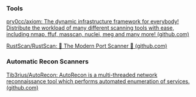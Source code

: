 ### Tools
[pry0cc/axiom: The dynamic infrastructure framework for everybody! Distribute the workload of many different scanning tools with ease, including nmap, ffuf, masscan, nuclei, meg and many more! (github.com)](https://github.com/pry0cc/axiom)

[RustScan/RustScan: 🤖 The Modern Port Scanner 🤖 (github.com)](https://github.com/RustScan/RustScan)

### Automatic Recon Scanners
[Tib3rius/AutoRecon: AutoRecon is a multi-threaded network reconnaissance tool which performs automated enumeration of services. (github.com)](https://github.com/Tib3rius/AutoRecon)